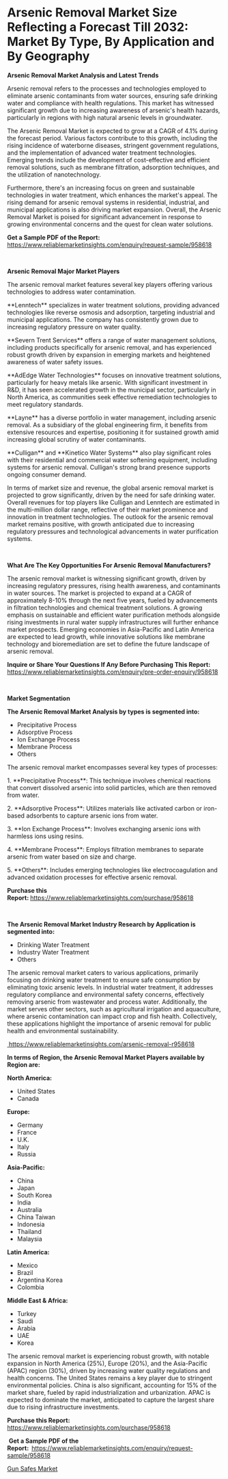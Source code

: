 <p><h1>Arsenic Removal Market Size Reflecting a Forecast Till 2032: Market By Type, By Application and By Geography</h1></p><p><strong>Arsenic Removal Market Analysis and Latest Trends</strong></p>
<p><p>Arsenic removal refers to the processes and technologies employed to eliminate arsenic contaminants from water sources, ensuring safe drinking water and compliance with health regulations. This market has witnessed significant growth due to increasing awareness of arsenic's health hazards, particularly in regions with high natural arsenic levels in groundwater.</p><p>The Arsenic Removal Market is expected to grow at a CAGR of 4.1% during the forecast period. Various factors contribute to this growth, including the rising incidence of waterborne diseases, stringent government regulations, and the implementation of advanced water treatment technologies. Emerging trends include the development of cost-effective and efficient removal solutions, such as membrane filtration, adsorption techniques, and the utilization of nanotechnology.</p><p>Furthermore, there's an increasing focus on green and sustainable technologies in water treatment, which enhances the market's appeal. The rising demand for arsenic removal systems in residential, industrial, and municipal applications is also driving market expansion. Overall, the Arsenic Removal Market is poised for significant advancement in response to growing environmental concerns and the quest for clean water solutions.</p></p>
<p><strong>Get a Sample PDF of the Report:&nbsp;</strong> <a href="https://www.reliablemarketinsights.com/enquiry/request-sample/958618?utm_campaign=2004&utm_medium=2&utm_source=Github&utm_content=ia&utm_term=21022025&utm_id=arsenic-removal">https://www.reliablemarketinsights.com/enquiry/request-sample/958618</a></p>
<p>&nbsp;</p>
<p><strong>Arsenic Removal Major Market Players</strong></p>
<p><p>The arsenic removal market features several key players offering various technologies to address water contamination. </p><p>**Lenntech** specializes in water treatment solutions, providing advanced technologies like reverse osmosis and adsorption, targeting industrial and municipal applications. The company has consistently grown due to increasing regulatory pressure on water quality.</p><p>**Severn Trent Services** offers a range of water management solutions, including products specifically for arsenic removal, and has experienced robust growth driven by expansion in emerging markets and heightened awareness of water safety issues.</p><p>**AdEdge Water Technologies** focuses on innovative treatment solutions, particularly for heavy metals like arsenic. With significant investment in R&D, it has seen accelerated growth in the municipal sector, particularly in North America, as communities seek effective remediation technologies to meet regulatory standards.</p><p>**Layne** has a diverse portfolio in water management, including arsenic removal. As a subsidiary of the global engineering firm, it benefits from extensive resources and expertise, positioning it for sustained growth amid increasing global scrutiny of water contaminants.</p><p>**Culligan** and **Kinetico Water Systems** also play significant roles with their residential and commercial water softening equipment, including systems for arsenic removal. Culligan's strong brand presence supports ongoing consumer demand.</p><p>In terms of market size and revenue, the global arsenic removal market is projected to grow significantly, driven by the need for safe drinking water. Overall revenues for top players like Culligan and Lenntech are estimated in the multi-million dollar range, reflective of their market prominence and innovation in treatment technologies. The outlook for the arsenic removal market remains positive, with growth anticipated due to increasing regulatory pressures and technological advancements in water purification systems.</p></p>
<p>&nbsp;</p>
<p><strong>What Are The Key Opportunities For Arsenic Removal Manufacturers?</strong></p>
<p><p>The arsenic removal market is witnessing significant growth, driven by increasing regulatory pressures, rising health awareness, and contaminants in water sources. The market is projected to expand at a CAGR of approximately 8-10% through the next five years, fueled by advancements in filtration technologies and chemical treatment solutions. A growing emphasis on sustainable and efficient water purification methods alongside rising investments in rural water supply infrastructures will further enhance market prospects. Emerging economies in Asia-Pacific and Latin America are expected to lead growth, while innovative solutions like membrane technology and bioremediation are set to define the future landscape of arsenic removal.</p></p>
<p><strong>Inquire or Share Your Questions If Any Before Purchasing This Report:</strong> <a href="https://www.reliablemarketinsights.com/enquiry/pre-order-enquiry/958618?utm_campaign=2004&utm_medium=2&utm_source=Github&utm_content=ia&utm_term=21022025&utm_id=arsenic-removal">https://www.reliablemarketinsights.com/enquiry/pre-order-enquiry/958618</a></p>
<p>&nbsp;</p>
<p><strong>Market Segmentation</strong></p>
<p><strong>The Arsenic Removal Market Analysis by types is segmented into:</strong></p>
<p><ul><li>Precipitative Process</li><li>Adsorptive Process</li><li>Ion Exchange Process</li><li>Membrane Process</li><li>Others</li></ul></p>
<p><p>The arsenic removal market encompasses several key types of processes: </p><p>1. **Precipitative Process**: This technique involves chemical reactions that convert dissolved arsenic into solid particles, which are then removed from water. </p><p>2. **Adsorptive Process**: Utilizes materials like activated carbon or iron-based adsorbents to capture arsenic ions from water.</p><p>3. **Ion Exchange Process**: Involves exchanging arsenic ions with harmless ions using resins. </p><p>4. **Membrane Process**: Employs filtration membranes to separate arsenic from water based on size and charge.</p><p>5. **Others**: Includes emerging technologies like electrocoagulation and advanced oxidation processes for effective arsenic removal.</p></p>
<p><strong>Purchase this Report:&nbsp;</strong><a href="https://www.reliablemarketinsights.com/purchase/958618?utm_campaign=2004&utm_medium=2&utm_source=Github&utm_content=ia&utm_term=21022025&utm_id=arsenic-removal">https://www.reliablemarketinsights.com/purchase/958618</a></p>
<p>&nbsp;</p>
<p><strong>The Arsenic Removal Market Industry Research by Application is segmented into:</strong></p>
<p><ul><li>Drinking Water Treatment</li><li>Industry Water Treatment</li><li>Others</li></ul></p>
<p><p>The arsenic removal market caters to various applications, primarily focusing on drinking water treatment to ensure safe consumption by eliminating toxic arsenic levels. In industrial water treatment, it addresses regulatory compliance and environmental safety concerns, effectively removing arsenic from wastewater and process water. Additionally, the market serves other sectors, such as agricultural irrigation and aquaculture, where arsenic contamination can impact crop and fish health. Collectively, these applications highlight the importance of arsenic removal for public health and environmental sustainability.</p></p>
<p><a href="https://www.reliablemarketinsights.com/arsenic-removal-r958618?utm_campaign=2004&utm_medium=2&utm_source=Github&utm_content=ia&utm_term=21022025&utm_id=arsenic-removal">&nbsp;https://www.reliablemarketinsights.com/arsenic-removal-r958618</a></p>
<p><strong>In terms of Region, the Arsenic Removal Market Players available by Region are:</strong></p>
<p>
    <p> <strong> North America: </strong>
        <ul>
            <li>United States</li>
            <li>Canada</li>
        </ul>
        </p> 
    <p> <strong> Europe: </strong>
        <ul>
            <li>Germany</li>
            <li>France</li>
            <li>U.K.</li>
            <li>Italy</li>
            <li>Russia</li>
        </ul>
        </p> 
    <p> <strong> Asia-Pacific: </strong>
        <ul>
            <li>China</li>
            <li>Japan</li>
            <li>South Korea</li>
            <li>India</li>
            <li>Australia</li>
            <li>China Taiwan</li>
            <li>Indonesia</li>
            <li>Thailand</li>
            <li>Malaysia</li>
        </ul>
        </p> 
    <p> <strong> Latin America: </strong>
        <ul>
            <li>Mexico</li>
            <li>Brazil</li>
            <li>Argentina Korea</li>
            <li>Colombia</li>
        </ul>
        </p> 
    <p> <strong> Middle East & Africa: </strong>
        <ul>
            <li>Turkey</li>
            <li>Saudi</li>
            <li>Arabia</li>
            <li>UAE</li>
            <li>Korea</li>
        </ul>
    </p>
    </p>
<p><p>The arsenic removal market is experiencing robust growth, with notable expansion in North America (25%), Europe (20%), and the Asia-Pacific (APAC) region (30%), driven by increasing water quality regulations and health concerns. The United States remains a key player due to stringent environmental policies. China is also significant, accounting for 15% of the market share, fueled by rapid industrialization and urbanization. APAC is expected to dominate the market, anticipated to capture the largest share due to rising infrastructure investments.</p></p>
<p><strong>Purchase this Report: </strong><a href="https://www.reliablemarketinsights.com/purchase/958618?utm_campaign=2004&utm_medium=2&utm_source=Github&utm_content=ia&utm_term=21022025&utm_id=arsenic-removal">https://www.reliablemarketinsights.com/purchase/958618</a></p>
<p>&nbsp;<strong>Get a Sample PDF of the Report:&nbsp;&nbsp;</strong><a href="https://www.reliablemarketinsights.com/enquiry/request-sample/958618?utm_campaign=2004&utm_medium=2&utm_source=Github&utm_content=ia&utm_term=21022025&utm_id=arsenic-removal">https://www.reliablemarketinsights.com/enquiry/request-sample/958618</a></p>
<p><strong></strong></p>
<p><p><a href="https://github.com/NarcisoFerry/Market-Research-Report-List-1/blob/main/gun-safes-market.md?utm_campaign=2004&utm_medium=2&utm_source=Github&utm_content=ia&utm_term=21022025&utm_id=arsenic-removal">Gun Safes Market</a></p></p>